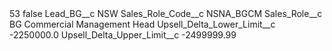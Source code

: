 <?xml version="1.0" encoding="UTF-8"?>
<CustomMetadata xmlns="http://soap.sforce.com/2006/04/metadata" xmlns:xsi="http://www.w3.org/2001/XMLSchema-instance" xmlns:xsd="http://www.w3.org/2001/XMLSchema">
    <label>53</label>
    <protected>false</protected>
    <values>
        <field>Lead_BG__c</field>
        <value xsi:type="xsd:string">NSW</value>
    </values>
    <values>
        <field>Sales_Role_Code__c</field>
        <value xsi:type="xsd:string">NSNA_BGCM</value>
    </values>
    <values>
        <field>Sales_Role__c</field>
        <value xsi:type="xsd:string">BG Commercial Management Head</value>
    </values>
    <values>
        <field>Upsell_Delta_Lower_Limit__c</field>
        <value xsi:type="xsd:double">-2250000.0</value>
    </values>
    <values>
        <field>Upsell_Delta_Upper_Limit__c</field>
        <value xsi:type="xsd:double">-2499999.99</value>
    </values>
</CustomMetadata>
